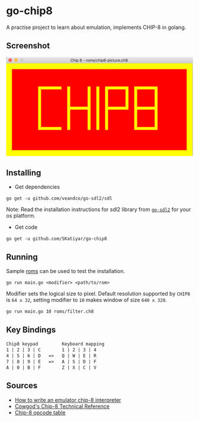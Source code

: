 # go-chip8

A practise project to learn about emulation, implements CHIP-8 in golang.

## Screenshot

![Hello Chip8](https://raw.githubusercontent.com/SKatiyar/go-chip8/master/screenshot.png)

## Installing

- Get dependencies

```
go get -u github.com/veandco/go-sdl2/sdl
```

Note: Read the installation instructions for sdl2 library from [`go-sdl2`](github.com/veandco/go-sdl2) for your os platform.

- Get code

```
go get -u github.com/SKatiyar/go-chip8
```

## Running

Sample [roms](https://github.com/SKatiyar/go-chip8/tree/master/roms) can be used to test the installation.

```
go run main.go <modifier> <path/to/rom>
```

Modifier sets the logical size to pixel. Default resolution supported by `CHIP8` is `64 x 32`, setting modifier to `10` makes window of size `640 x 320`.

```
go run main.go 10 roms/filter.ch8
```

## Key Bindings

```
Chip8 keypad         Keyboard mapping
1 | 2 | 3 | C        1 | 2 | 3 | 4
4 | 5 | 6 | D   =>   Q | W | E | R
7 | 8 | 9 | E   =>   A | S | D | F
A | 0 | B | F        Z | X | C | V
```

## Sources

- [How to write an emulator chip-8 interpreter](http://www.multigesture.net/articles/how-to-write-an-emulator-chip-8-interpreter/)
- [Cowgod's Chip-8 Technical Reference](http://devernay.free.fr/hacks/chip8/C8TECH10.HTM)
- [Chip-8 opcode table](https://en.wikipedia.org/wiki/CHIP-8)
